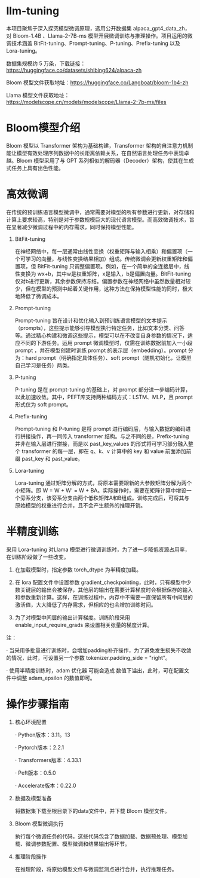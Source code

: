 # llm-tuning

本项目聚焦于深入探究模型微调原理，选用公开数据集 alpaca_gpt4_data_zh，对 Bloom-1.4B 、Llama-2-7B-ms 模型开展微调训练与推理操作。项目运用的微调技术涵盖 BitFit-tuning、Prompt-tuning、P-tuning、Prefix-tuning 以及 Lora-tuning。

数据集规模约 5 万条，下载链接：https://huggingface.co/datasets/shibing624/alpaca-zh

Bloom 模型文件获取地址：https://huggingface.co/Langboat/bloom-1b4-zh

Llama 模型文件获取地址：https://modelscope.cn/models/modelscope/Llama-2-7b-ms/files

# Bloom模型介绍

Bloom 模型以 Transformer 架构为基础构建，Transformer 架构的自注意力机制能让模型有效处理序列数据中的长距离依赖关系，在自然语言处理任务中表现卓越。Bloom 模型采用了与 GPT 系列相似的解码器（Decoder）架构，使其在生成式任务上具有出色性能。

# 高效微调

在传统的预训练语言模型微调中，通常需要对模型的所有参数进行更新，对存储和计算上要求较高，特别是对于参数规模巨大的现代语言模型。而高效微调技术，旨在显著减少微调过程中的内存需求，同时保持模型性能。

1. BitFit-tuning

   在神经网络中，每一层通常由线性变换（权重矩阵与输入相乘）和偏置项（一个可学习的向量，与线性变换结果相加）组成。传统微调会更新权重矩阵和偏置项，但 BitFit-tuning 只调整偏置项。例如，在一个简单的全连接层中，线性变换为 wx+b，其中w是权重矩阵，x是输入，b是偏置向量。BitFit-tuning 仅对b进行更新，其余参数保持冻结。偏置参数在神经网络中虽然数量相对较少，但在模型的预测中起着关键作用，这种方法在保持模型性能的同时，极大地降低了微调成本。
   
2. Prompt-tuning

   Prompt-tuning 旨在设计和优化输入到预训练语言模型的文本提示（prompts），这些提示能够引导模型执行特定任务，比如文本分类、问答等。通过精心构建和微调这些提示，模型可以在不改变自身参数的情况下，适应不同的下游任务。运用 prompt 微调模型时，仅需在训练数据前加入一小段 prompt ，并在模型创建时训练 prompt 的表示层（embedding）。prompt 分为：hard prompt（明确指定具体任务）、soft prompt（随机初始化，让模型自己学习是任务）两类。
   
3. P-tuning

   P-tuning 是在 prompt-tuning 的基础上，对 prompt 部分进一步编码计算，以此加速收敛。其中，PEFT库支持两种编码方式：LSTM、MLP，且 prompt 形式仅为 soft prompt。
   
4. Prefix-tuning

   Prompt-tuning 和 P-tuning 是将 prompt 进行编码后，与输入数据的编码进行拼接操作，再一同传入 transformer 结构。与之不同的是，Prefix-tuning 并非在输入层进行拼接，而是以 past_key_values 的形式将可学习部分融入整个 transformer 的每一层，即在 q、k、v 计算中的 key 和 value 前面添加前缀 past_key 和 past_value。
   
5. Lora-tuning

   Lora-tuning 通过矩阵分解的方式，将原本需要跟新的大参数矩阵分解为两个小矩阵。即 W = W + W' = W + BA。实际操作时，需要在矩阵计算中增设一个旁系分支，该旁系分支由两个低秩矩阵A和B组成。训练完成后，可将其与原始模型的权重进行合并，且不会产生额外的推理开销。

# 半精度训练
采用 Lora-tuning 对Llama 模型进行微调训练时，为了进一步降低资源占用率，在训练阶段做了一些改变。

1. 在加载模型时，指定参数 torch_dtype 为半精度加载。
   
2. 在 lora 配置文件中设置参数 gradient_checkpointing，此时，只有模型中少数关键层的输出会被保存，其他层的输出在需要计算梯度时会根据保存的输入和参数重新计算。这样，在训练过程中，内存中不需要一直保留所有中间层的激活值，大大降低了内存需求，但相应的也会增加训练时间。
 
3. 为了对模型中间层的输出计算梯度。训练阶段采用 enable_input_require_grads 来设置相关张量的梯度计算。

注：
   
   · 当采用多批量进行训练时，会增加padding补齐操作，为了避免发生损失不收敛的情况，此时，可设置另一个参数 tokenizer.padding_side = "right"。

   · 使用半精度训练时，adam 优化器 可能会造成 数值下溢出，此时，可在配置文件中调整 adam_epsilon 的数值即可。

# 操作步骤指南
1. 核心环境配置

   · Python版本：3.11。13

   · Pytorch版本：2.2.1

   · Transformers版本：4.33.1

   · Peft版本：0.5.0

   · Accelerate版本：0.22.0

2. 数据及模型准备

   将数据集下载至根目录下的data文件中，并下载 Bloom 模型文件。
   
3. Bloom 模型微调执行

   执行每个微调任务的代码，这些代码包含了数据加载、数据预处理、模型加载、微调参数配置、模型微调和结果输出等环节。

4. 推理阶段操作

   在推理阶段，将原始模型文件与微调监测点进行合并，执行推理任务。

